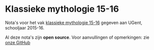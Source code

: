 # Klassieke mythologie 15-16

Nota's voor het vak [klassieke mythologie 15-16](http://studiegids.ugent.be/2016/NL/studiefiches/A000619.pdf) gegeven aan UGent, schooljaar 2015-16.

Al deze nota's zijn **open source**. Voor aanvullingen of opmerkingen: zie [onze GitHub](https://github.com/marcarrelus/klassieke_mythologie_15-16)
